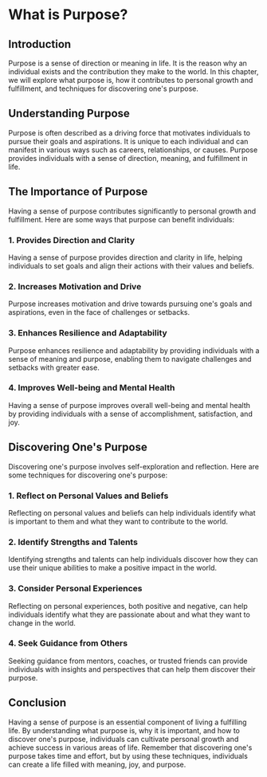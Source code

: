 What is Purpose?
=========================================================

Introduction
------------

Purpose is a sense of direction or meaning in life. It is the reason why an individual exists and the contribution they make to the world. In this chapter, we will explore what purpose is, how it contributes to personal growth and fulfillment, and techniques for discovering one's purpose.

Understanding Purpose
---------------------

Purpose is often described as a driving force that motivates individuals to pursue their goals and aspirations. It is unique to each individual and can manifest in various ways such as careers, relationships, or causes. Purpose provides individuals with a sense of direction, meaning, and fulfillment in life.

The Importance of Purpose
-------------------------

Having a sense of purpose contributes significantly to personal growth and fulfillment. Here are some ways that purpose can benefit individuals:

### 1. Provides Direction and Clarity

Having a sense of purpose provides direction and clarity in life, helping individuals to set goals and align their actions with their values and beliefs.

### 2. Increases Motivation and Drive

Purpose increases motivation and drive towards pursuing one's goals and aspirations, even in the face of challenges or setbacks.

### 3. Enhances Resilience and Adaptability

Purpose enhances resilience and adaptability by providing individuals with a sense of meaning and purpose, enabling them to navigate challenges and setbacks with greater ease.

### 4. Improves Well-being and Mental Health

Having a sense of purpose improves overall well-being and mental health by providing individuals with a sense of accomplishment, satisfaction, and joy.

Discovering One's Purpose
-------------------------

Discovering one's purpose involves self-exploration and reflection. Here are some techniques for discovering one's purpose:

### 1. Reflect on Personal Values and Beliefs

Reflecting on personal values and beliefs can help individuals identify what is important to them and what they want to contribute to the world.

### 2. Identify Strengths and Talents

Identifying strengths and talents can help individuals discover how they can use their unique abilities to make a positive impact in the world.

### 3. Consider Personal Experiences

Reflecting on personal experiences, both positive and negative, can help individuals identify what they are passionate about and what they want to change in the world.

### 4. Seek Guidance from Others

Seeking guidance from mentors, coaches, or trusted friends can provide individuals with insights and perspectives that can help them discover their purpose.

Conclusion
----------

Having a sense of purpose is an essential component of living a fulfilling life. By understanding what purpose is, why it is important, and how to discover one's purpose, individuals can cultivate personal growth and achieve success in various areas of life. Remember that discovering one's purpose takes time and effort, but by using these techniques, individuals can create a life filled with meaning, joy, and purpose.
